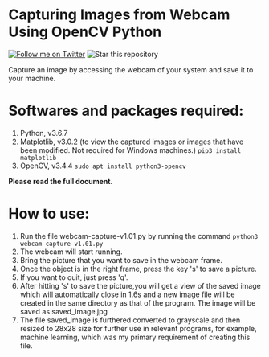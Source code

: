 # Capturing Images from Webcam Using OpenCV Python
[![Follow me on Twitter](https://img.shields.io/twitter/follow/thiskevinguy?style=social)](https://twitter.com/thiskevinguy)
![Star this repository](https://img.shields.io/github/stars/kevinam99/capturing-images-from-webcam-using-opencv-python?style=social)


Capture an image by accessing the webcam of your system and save it to your machine.

# Softwares and packages required:
1. Python, v3.6.7
2. Matplotlib, v3.0.2 (to view the captured images or images that have been modified. Not required for Windows machines.) ```pip3 install matplotlib```
3. OpenCV, v3.4.4 ```sudo apt install python3-opencv```

 <b> Please read the full document. </b>

# How to use:
1. Run the file webcam-capture-v1.01.py by running the command  ``` python3 webcam-capture-v1.01.py ```
2. The webcam will start running. 
3. Bring the picture that you want to save in the webcam frame.
4. Once the object is in the right frame, press the key 's' to save a picture.
5. If you want to quit, just press 'q'.
6. After hitting 's' to save the picture,you will get a view of the saved image which will automatically close in 1.6s and a new image file will be created in the same directory as that of the program. The image will be saved as saved_image.jpg
7. The file saved_image is furthered converted to grayscale and then resized to 28x28 size for further use in relevant programs, for example, machine learning, which was my primary requirement of creating this file.
